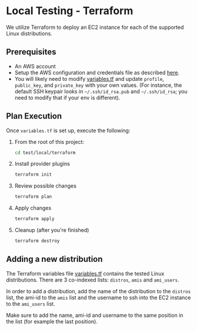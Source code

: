 # Local Testing - Terraform

We utilize Terraform to deploy an EC2 instance for each of the supported Linux distributions.

## Prerequisites

- An AWS account
- Setup the AWS configuration and credentials file as described [here](https://docs.aws.amazon.com/cli/latest/userguide/cli-configure-files.html).
- You will likely need to modify [variables.tf](terraform/variables.tf) and update `profile`, `public_key`, and `private_key` with your own values. (For instance, the default SSH keypair looks in `~/.ssh/id_rsa.pub` and `~/.ssh/id_rsa`; you need to modify that if your env is different).

## Plan Execution

Once `variables.tf` is set up, execute the following:

1. From the root of this project:

    ```bash
    cd test/local/terraform
    ```

2. Install provider plugins

    ```bash
    terraform init
    ```

3. Review possible changes

    ```bash
    terraform plan
    ```

4. Apply changes

    ```bash
    terraform apply
    ```

5. Cleanup (after you're finished)

    ```bash
    terraform destroy
    ```

## Adding a new distribution

The Terraform variables file [variables.tf](terraform/variables.tf) contains the tested Linux distributions. There are 3 co-indexed lists: `distros`, `amis` and `ami_users`.

In order to add a distribution, add the name of the distribution to the `distros` list, the ami-id to the `amis` list and the username to ssh into the EC2 instance to the `ami_users` list. 

Make sure to add the name, ami-id and username to the same position in the list (for example the last position).
